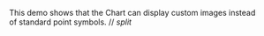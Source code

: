 This demo shows that the Chart can display custom images instead of&nbsp;standard point symbols.
// _split_